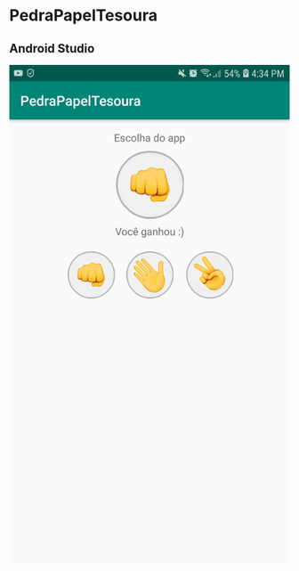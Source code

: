 # PedraPapelTesoura
## Android Studio
![alt text](https://github.com/tiagobpompeo/PedraPapelTesoura/blob/master/app/src/main/res/drawable/Screenshot_20190216-163450_PedraPapelTesoura.jpg)
